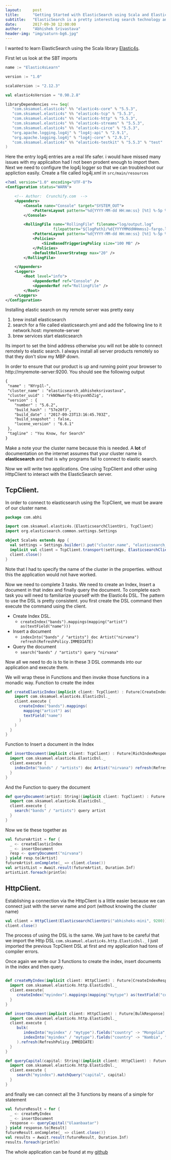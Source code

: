 ```yaml
---
layout:     post
title:      "Getting Started with ElasticSearch using Scala and Elastic4s"
subtitle:   "ElasticSearch is a pretty interesting search technology and I wanted to see how can Scala applicaitons leaverage the power of Elastic Search"
date:       2017-09-30 12:00:00
author:     "Abhishek Srivastava"
header-img: "img/saturn-bg6.jpg"
---
```


I wanted to learn ElasticSearch using the Scala library [Elastic4s](https://github.com/sksamuel/elastic4s). 

First let us look at the SBT imports

```scala
name := "Elastic4sLearn"

version := "1.0"

scalaVersion := "2.12.3"

val elastic4sVersion = "0.90.2.8"

libraryDependencies ++= Seq(
   "com.sksamuel.elastic4s" %% "elastic4s-core" % "5.5.3",
   "com.sksamuel.elastic4s" %% "elastic4s-tcp" % "5.5.3",
   "com.sksamuel.elastic4s" %% "elastic4s-http" % "5.5.3",
   "com.sksamuel.elastic4s" %% "elastic4s-streams" % "5.5.3",
   "com.sksamuel.elastic4s" %% "elastic4s-circe" % "5.5.3",
   "org.apache.logging.log4j" % "log4j-api" % "2.9.1",
   "org.apache.logging.log4j" % "log4j-core" % "2.9.1",
   "com.sksamuel.elastic4s" %% "elastic4s-testkit" % "5.5.3" % "test"
)
``` 

Here the entry log4j entries are a real life safer. i would have missed many issues with my applicaiton had I not been prodent enough to import them. Next we need to configure the log4j logger so that we can troubleshoot our appliction easily. Create a file called log4j.xml in `src/main/resources`

```xml
<?xml version="1.0" encoding="UTF-8"?>
<Configuration status="WARN">

    <!-- Author:  Crunchify.com  -->
    <Appenders>
        <Console name="Console" target="SYSTEM_OUT">
            <PatternLayout pattern="%d{YYYY-MM-dd HH:mm:ss} [%t] %-5p %c{1}:%L - %msg%n" />
        </Console>

        <RollingFile name="RollingFile" filename="log/output.log"
                     filepattern="${logPath}/%d{YYYYMMddHHmmss}-fargo.log">
            <PatternLayout pattern="%d{YYYY-MM-dd HH:mm:ss} [%t] %-5p %c{1}:%L - %msg%n" />
            <Policies>
                <SizeBasedTriggeringPolicy size="100 MB" />
            </Policies>
            <DefaultRolloverStrategy max="20" />
        </RollingFile>

    </Appenders>
    <Loggers>
        <Root level="info">
            <AppenderRef ref="Console" />
            <AppenderRef ref="RollingFile" />
        </Root>
    </Loggers>
</Configuration>
```

Installing elastic search on my remote server was pretty easy

1. brew install elasticsearch
2. search for a file called elasticsearch.yml and add the following line to it
   network.host: myremote-server
3. brew services start elasticsearch

Its import to set the bind address otherwise you will not be able to connect remotely to elastic search. I always install all server products remotely so that they don't slow my MBP down.

 In order to ensure that our product is up and running point your browser to http://myremote-server:9200. You should see the following output

 ```txt
 {
  "name" : "NYrp1l-",
  "cluster_name" : "elasticsearch_abhisheksrivastava",
  "cluster_uuid" : "rkNONwmrTq-6tsyvxN5Zig",
  "version" : {
     "number" : "5.6.2",
     "build_hash" : "57e20f3",
     "build_date" : "2017-09-23T13:16:45.703Z",
     "build_snapshot" : false,
     "lucene_version" : "6.6.1"
  },
  "tagline" : "You Know, for Search"
}
```
 
Make a note your the cluster name because this is needed. A **lot** of documentation on the internet assumes that your cluster name is **elasticsearch** and that is why programs fail to connect to elastic search.


Now we will write two applications. One using TcpClient and other using HttpClient to interact with the ElasticSearch server.

## TcpClient.

In order to connect to elasticsearch using the TcpClient, we must be aware of our cluster name. 

```scala
package com.abhi

import com.sksamuel.elastic4s.{ElasticsearchClientUri, TcpClient}
import org.elasticsearch.common.settings.Settings

object Scala4s extends App {
  val settings = Settings.builder().put("cluster.name", "elasticsearch_abhisheksrivastava").build()
  implicit val client = TcpClient.transport(settings, ElasticsearchClientUri("elasticsearch://abhisheks-mini:9300"))
  client.close()
}
```

Note that I had to specify the name of the cluster in the properties. without this the application would not have worked.

Now we need to complete 3 tasks. We need to create an Index, Insert a document in that index and finally query the document. To complete each task you will need to familiarize yourself with the Elastic4s DSL. The pattern to use the DSL is pretty consistent. you first create the DSL command then execute the command using the client.

* Create Index DSL.
  - ```createIndex("bands").mappings(mapping("artist") as(textField("name")))```
* Insert a document
  - ```indexInto("bands" / "artists") doc Artist("nirvana") refresh(RefreshPolicy.IMMEDIATE)```
* Query the document
  - ```search("bands" / "artists") query "nirvana"```

 Now all we need to do is to tie in these 3 DSL commands into our application and execute them.

We will wrap these in Functions and then invoke those functions in a monadic way. Function to create the index

```scala
def createElasticIndex(implicit client: TcpClient) : Future[CreateIndexResponse] = {
    import com.sksamuel.elastic4s.ElasticDsl._
    client.execute {
      createIndex("bands").mappings(
        mapping("artist") as(
        textField("name")
      )
    )
  }
}

```

Function to Insert a document in the Index

```scala
def insertDocument(implicit client: TcpClient) : Future[RichIndexResponse] = {
  import com.sksamuel.elastic4s.ElasticDsl._
  client.execute {
    indexInto("bands" / "artists") doc Artist("nirvana") refresh(RefreshPolicy.IMMEDIATE)
  }
}
```

And the Function to query the document

```scala
def queryDocument(artist: String)(implicit client: TcpClient) : Future[RichSearchResponse] = {
  import com.sksamuel.elastic4s.ElasticDsl._
  client.execute {
    search("bands" / "artists") query artist
  }
}
```

Now we tie these together as 

```scala
val futureArtist = for {
  _ <- createElasticIndex
  _ <- insertDocument
  resp <- queryDocument("nirvana")
} yield resp.to[Artist]
futureArtist.onComplete(_ => client.close())
val artistList = Await.result(futureArtist, Duration.Inf)
artistList.foreach(println)
```


## HttpClient.

Establishing a connection via the HttpClient is a little easier because we can connect just with the server name and port (without knowing the cluster name)


```scala
val client = HttpClient(ElasticsearchClientUri("abhisheks-mini", 9200))
client.close()
```


The process of using the DSL is the same. We just have to be careful that we import the Http DSL `com.sksamuel.elastic4s.http.ElasticDsl._` I just imported the previous TcpClient DSL at first and my application had tons of compiler errors. 

Once again we write our 3 functions to create the index, insert documents in the index and then query.

```scala

def createMyIndex(implicit client: HttpClient) : Future[CreateIndexResponse] = {
  import com.sksamuel.elastic4s.http.ElasticDsl._
  client.execute{
     createIndex("myindex").mappings(mapping("mytype") as(textField("country"), textField("capital")))
  }
}

def insertDocument(implicit client: HttpClient) : Future[BulkResponse] = {
  import com.sksamuel.elastic4s.http.ElasticDsl._
  client.execute {
     bulk(
        indexInto("myindex" / "mytype").fields("country" -> "Mongolia", "capital" -> "Ulaanbaatar"),
        indexInto("myindex" / "mytype").fields("country" -> "Nambia", "capital" -> "Windhoek")
     ).refresh(RefreshPolicy.IMMEDIATE)
  }
}

def queryCapital(capital: String)(implicit client: HttpClient) : Future[SearchResponse] = {
  import com.sksamuel.elastic4s.http.ElasticDsl._
  client.execute {
     search("myindex").matchQuery("capital", capital)
  }
}
```

and finally we can connect all the 3 functions by means of a simple for statement

```scala
val futureResult = for {
  _ <- createMyIndex
  _ <- insertDocument
  response <- queryCapital("Ulaanbaatar")
} yield response.to[Result]
futureResult.onComplete{_ => client.close()}
val results = Await.result(futureResult, Duration.Inf)
results.foreach(println)
```
The whole application can be found at my [github](https://github.com/abhsrivastava/Elastic4sTest)